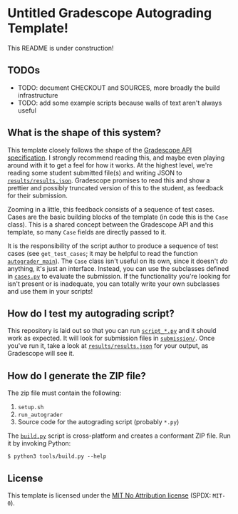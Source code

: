 # Untitled Gradescope Autograding Template!

This README is under construction!

## TODOs

- TODO: document CHECKOUT and SOURCES, more broadly the build infrastructure
- TODO: add some example scripts because walls of text aren't always useful

## What is the shape of this system?

This template closely follows the shape of the [Gradescope API specification](https://gradescope-autograders.readthedocs.io/en/latest/specs/).
I strongly recommend reading this, and maybe even playing around with it to get a feel for how it works.
At the highest level, we're reading some student submitted file(s) and writing JSON to [`results/results.json`](./results/results.json).
Gradescope promises to read this and show a prettier and possibly truncated version of this to the student, as feedback for their submission.

Zooming in a little, this feedback consists of a sequence of test cases.
Cases are the basic building blocks of the template (in code this is the `Case` class).
This is a shared concept between the Gradescope API and this template, so many `Case` fields are directly passed to it.

It is the responsibility of the script author to produce a sequence of test cases (see `get_test_cases`; it may be helpful to read the function [`autograder_main`](./core.py)).
The `Case` class isn't useful on its own, since it doesn't *do* anything, it's just an interface.
Instead, you can use the subclasses defined in [`cases.py`](./cases.py) to evaluate the submission.
If the functionality you're looking for isn't present or is inadequate, you can totally write your own subclasses and use them in your scripts!

## How do I test my autograding script?

This repository is laid out so that you can run [`script_*.py`](./script_unit_section_exercise.py) and it should work as expected.
It will look for submission files in [`submission/`](./submission/).
Once you've run it, take a look at [`results/results.json`](./results/results.json) for your output, as Gradescope will see it.

## How do I generate the ZIP file?

The zip file must contain the following:

1. `setup.sh`
2. `run_autograder`
3. Source code for the autograding script (probably `*.py`)

The [`build.py`](./tools/build.py) script is cross-platform and creates a conformant ZIP file.
Run it by invoking Python:

```console
$ python3 tools/build.py --help
```

## License

This template is licensed under the [MIT No Attribution license](./LICENSE) (SPDX: `MIT-0`).

